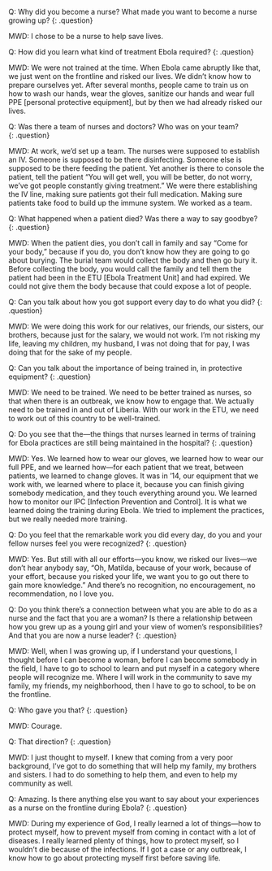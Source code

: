 Q: Why did you become a nurse? What made you want to become a nurse growing up?
{: .question}

MWD: I chose to be a nurse to help save lives.

Q: How did you learn what kind of treatment Ebola required?
{: .question}

MWD: We were not trained at the time. When Ebola came abruptly like that, we just went on the frontline and risked our lives. We didn’t know how to prepare ourselves yet. After several months, people came to train us on how to wash our hands, wear the gloves, sanitize our hands and wear full PPE [personal protective equipment], but by then we had already risked our lives.

Q: Was there a team of nurses and doctors? Who was on your team?  
{: .question}

MWD: At work, we’d set up a team. The nurses were supposed to establish an IV. Someone is supposed to be there disinfecting. Someone else is supposed to be there feeding the patient. Yet another is there to console the patient, tell the patient “You will get well, you will be better, do not worry, we’ve got people constantly giving treatment.” We were there establishing the IV line, making sure patients got their full medication. Making sure patients take food to build up the immune system. We worked as a team.

Q: What happened when a patient died? Was there a way to say goodbye?
{: .question}

MWD: When the patient dies, you don’t call in family and say “Come for your body,” because if you do, you don’t know how they are going to go about burying. The burial team would collect the body and then go bury it. Before collecting the body, you would call the family and tell them the patient had been in the ETU [Ebola Treatment Unit] and had expired. We could not give them the body because that could expose a lot of people.

Q: Can you talk about how you got support every day to do what you did?
{: .question}

MWD: We were doing this work for our relatives, our friends, our sisters, our brothers, because just for the salary, we would not work. I’m not risking my life, leaving my children, my husband, I was not doing that for pay, I was doing that for the sake of my people.

Q: Can you talk about the importance of being trained in, in protective equipment?
{: .question}

MWD: We need to be trained. We need to be better trained as nurses, so that when there is an outbreak, we know how to engage that. We actually need to be trained in and out of Liberia. With our work in the ETU, we need to work out of this country to be well-trained.  

Q: Do you see that the—the things that nurses learned in terms of training for Ebola practices are still being maintained in the hospital?
{: .question}

MWD: Yes. We learned how to wear our gloves, we learned how to wear our full PPE, and we learned how—for each patient that we treat, between patients, we learned to change gloves. It was in ’14, our equipment that we work with, we learned where to place it, because you can finish giving somebody medication, and they touch everything around you. We learned how to monitor our IPC [Infection Prevention and Control]. It is what we learned doing the training during Ebola. We tried to implement the practices, but we really needed more training.

Q: Do you feel that the remarkable work you did every day, do you and your fellow nurses feel you were recognized?
{: .question}

MWD: Yes. But still with all our efforts—you know, we risked our lives—we don’t hear anybody say, “Oh, Matilda, because of your work, because of your effort, because you risked your life, we want you to go out there to gain more knowledge.” And there’s no recognition, no encouragement, no recommendation, no I love you.

Q: Do you think there’s a connection between what you are able to do as a nurse and the fact that you are a woman? Is there a relationship between how you grew up as a young girl and your view of women’s responsibilities? And that you are now a nurse leader?
{: .question}

MWD: Well, when I was growing up, if I understand your questions, I thought before I can become a woman, before I can become somebody in the field, I have to go to school to learn and put myself in a category where people will recognize me. Where I will work in the community to save my family, my friends, my neighborhood, then I have to go to school, to be on the frontline.

Q: Who gave you that?
{: .question}

MWD: Courage.

Q: That direction?
{: .question}

MWD: I just thought to myself. I knew that coming from a very poor background, I’ve got to do something that will help my family, my brothers and sisters. I had to do something to help them, and even to help my community as well.

Q: Amazing. Is there anything else you want to say about your experiences as a nurse on the frontline during Ebola?
{: .question}

MWD: During my experience of God, I really learned a lot of things—how to protect myself, how to prevent myself from coming in contact with a lot of diseases. I really learned plenty of things, how to protect myself, so I wouldn’t die because of the infections. If I got a case or any outbreak, I know how to go about protecting myself first before saving life. 
